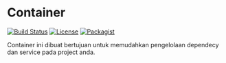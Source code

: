 # Container
[![Build Status](https://img.shields.io/badge/build-passing-brightgreen)](https://github.com/Zidaan16/Container) [![License](https://img.shields.io/badge/license-MIT-blue)](https://github.com/Zidaan16/Container/blob/main/LICENSE) [![Packagist](https://img.shields.io/badge/license-MIT-blue)](https://packagist.org/packages/tiaras/php-container)

Container ini dibuat bertujuan untuk memudahkan pengelolaan dependecy dan service pada project anda.
